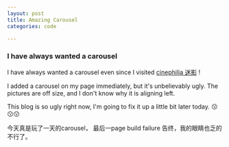 ```yaml
---
layout: post
title: Amazing Carousel
categories: code

---
```


### I have always wanted a carousel 
I have always wanted a carousel even since I visited [cinephilia 迷影](http://cinephilia.net) !

I added a carousel on my page immediately, but it's unbelievably ugly. The pictures are off size, and I don't know why it is aligning left.

This blog is so ugly right now, I'm going to fix it up a little bit later today.  :kissing::kissing::kissing:

今天真是玩了一天的carousel， 最后一page build failure 告终，我的眼睛也乏的不行了。


